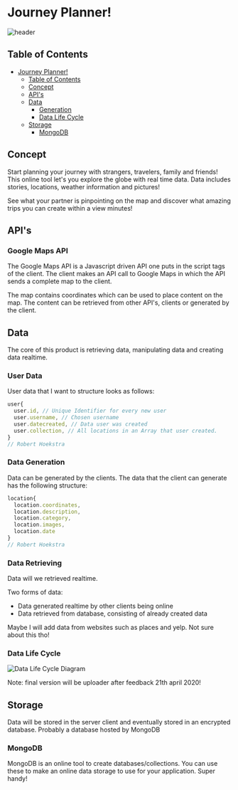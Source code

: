 # Journey Planner!
![header](https://user-images.githubusercontent.com/45421908/79559134-8191da00-80a5-11ea-8f0f-117a929a5756.jpg)


## Table of Contents
- [Journey Planner!](#journey-planner-)
  * [Table of Contents](#table-of-contents)
  * [Concept](#concept)
  * [API's](#api-s)
  * [Data](#data)
    + [Generation](#generation)
    + [Data Life Cycle](#data-life-cycle)
  * [Storage](#storage)
    + [MongoDB](#mongodb)

## Concept
Start planning your journey with strangers, travelers, family and friends! This online tool let's you explore the globe with real time data. Data includes stories, locations, weather information and pictures!

See what your partner is pinpointing on the map and discover what amazing trips you can create within a view minutes!

## API's

### Google Maps API
The Google Maps API is a Javascript driven API one puts in the script tags of the client. The client makes an API call to Google Maps in which the API sends a complete map to the client.

The map contains coordinates which can be used to place content on the map. The content can be retrieved from other API's, clients or generated by the client.

## Data
The core of this product is retrieving data, manipulating data and creating data realtime. 

### User Data
User data that I want to structure looks as follows:

```Javascript
user{
  user.id, // Unique Identifier for every new user
  user.username, // Chosen username
  user.datecreated, // Data user was created
  user.collection, // All locations in an Array that user created.
}
// Robert Hoekstra
```

### Data Generation
Data can be generated by the clients. The data that the client can generate has the following structure:
```Javascript
location{
  location.coordinates,
  location.description,
  location.category,
  location.images,
  location.date
}
// Robert Hoekstra
```

### Data Retrieving
Data will we retrieved realtime.

Two forms of data:

* Data generated realtime by other clients being online
* Data retrieved from database, consisting of already created data

Maybe I will add data from websites such as places and yelp. Not sure about this tho!

### Data Life Cycle
![Data Life Cycle Diagram](https://user-images.githubusercontent.com/45421908/79559360-d9304580-80a5-11ea-9b39-75078b84958c.jpg)

Note: final version will be uploader after feedback 21th april 2020!


## Storage
Data will be stored in the server client and eventually stored in an encrypted database. Probably a database hosted by MongoDB

### MongoDB
MongoDB is an online tool to create databases/collections. You can use these to make an online data storage to use for your application. Super handy!

